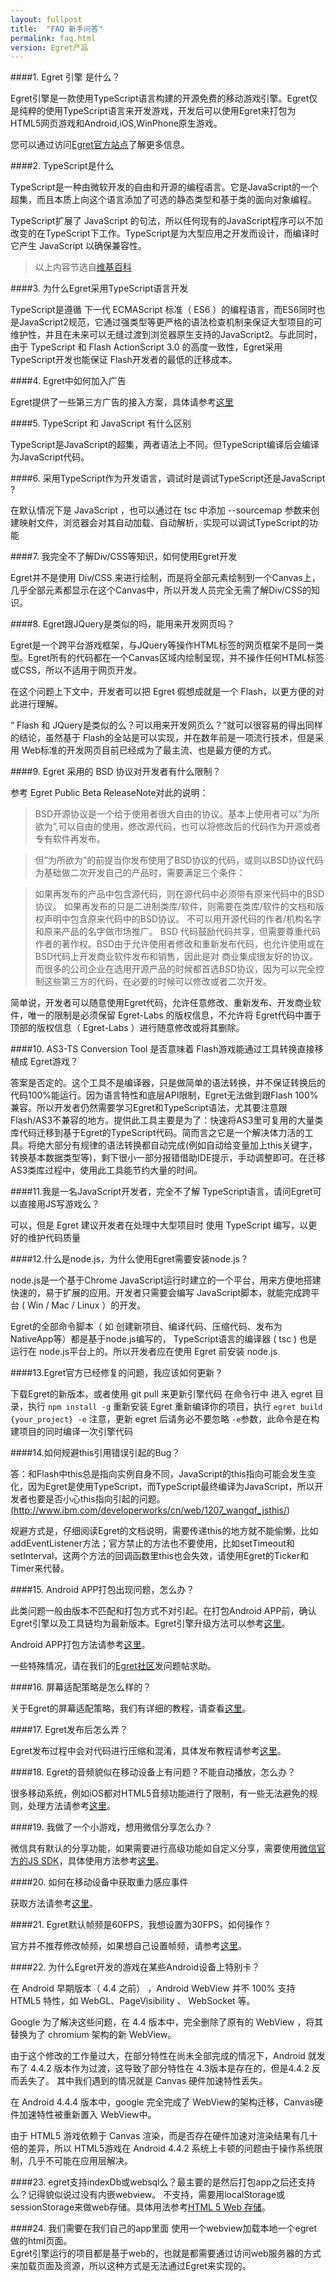 ```yaml
---
layout: fullpost
title:  "FAQ 新手问答"
permalink: faq.html
version: Egret产品
---
```


####1. Egret 引擎 是什么？

Egret引擎是一款使用TypeScript语言构建的开源免费的移动游戏引擎。Egret仅是纯粹的使用TypeScript语言来开发游戏，开发后可以使用Egret来打包为HTML5网页游戏和Android,iOS,WinPhone原生游戏。

您可以通过访问<a href="http://www.egret.com" target="_blank">Egret官方站点</a>了解更多信息。

####2. TypeScript是什么

TypeScript是一种由微软开发的自由和开源的编程语言。它是JavaScript的一个超集，而且本质上向这个语言添加了可选的静态类型和基于类的面向对象编程。

TypeScript扩展了 JavaScript 的句法，所以任何现有的JavaScript程序可以不加改变的在TypeScript下工作。TypeScript是为大型应用之开发而设计，而编译时它产生 JavaScript 以确保兼容性。

>以上内容节选自<a href="http://zh.wikipedia.org/wiki/TypeScript" target="_blank">维基百科</a>

####3. 为什么Egret采用TypeScript语言开发

TypeScript是遵循 下一代 ECMAScript 标准（ ES6 ）的编程语言，而ES6同时也是JavaScript2规范，它通过强类型等更严格的语法检查机制来保证大型项目的可维护性，并且在未来可以无缝过渡到浏览器原生支持的JavaScript2。与此同时，由于 TypeScript 和 Flash ActionScript 3.0 的高度一致性，Egret采用 TypeScript开发也能保证 Flash开发者的最低的迁移成本。

####4. Egret中如何加入广告

Egret提供了一些第三方广告的接入方案，具体请参考<a href="http://docs.egret.com/post/platform/adaccess/googlead.html" target="_blank">这里</a>

####5. TypeScript 和 JavaScript 有什么区别

TypeScript是JavaScript的超集，两者语法上不同。但TypeScript编译后会编译为JavaScript代码。

####6. 采用TypeScript作为开发语言，调试时是调试TypeScript还是JavaScript ?

在默认情况下是 JavaScript ，也可以通过在 tsc 中添加 --sourcemap 参数来创建映射文件，浏览器会对其自动加载、自动解析，实现可以调试TypeScript的功能

####7. 我完全不了解Div/CSS等知识，如何使用Egret开发

Egret并不是使用 Div/CSS 来进行绘制，而是将全部元素绘制到一个Canvas上，几乎全部元素都显示在这个Canvas中，所以开发人员完全无需了解Div/CSS的知识。

####8. Egret跟JQuery是类似的吗，能用来开发网页吗？

Egret是一个跨平台游戏框架，与JQuery等操作HTML标签的网页框架不是同一类型。Egret所有的代码都在一个Canvas区域内绘制呈现，并不操作任何HTML标签或CSS，所以不适用于网页开发。

在这个问题上下文中，开发者可以把 Egret 假想成就是一个 Flash，以更方便的对此进行理解。

“ Flash 和 JQuery是类似的么？可以用来开发网页么？”就可以很容易的得出同样的结论，虽然基于 Flash的全站是可以实现，并在数年前是一项流行技术，但是采用 Web标准的开发网页目前已经成为了最主流、也是最方便的方式。

####9. Egret 采用的 BSD 协议对开发者有什么限制？

参考 Egret Public Beta ReleaseNote对此的说明：

>BSD开源协议是一个给于使用者很大自由的协议。基本上使用者可以”为所欲为”,可以自由的使用，修改源代码，也可以将修改后的代码作为开源或者专有软件再发布。

>但”为所欲为”的前提当你发布使用了BSD协议的代码，或则以BSD协议代码为基础做二次开发自己的产品时，需要满足三个条件：

>如果再发布的产品中包含源代码，则在源代码中必须带有原来代码中的BSD协议。
>如果再发布的只是二进制类库/软件，则需要在类库/软件的文档和版权声明中包含原来代码中的BSD协议。
>不可以用开源代码的作者/机构名字和原来产品的名字做市场推广。
>BSD 代码鼓励代码共享，但需要尊重代码作者的著作权。BSD由于允许使用者修改和重新发布代码，也允许使用或在BSD代码上开发商业软件发布和销售，因此是对 商业集成很友好的协议。而很多的公司企业在选用开源产品的时候都首选BSD协议，因为可以完全控制这些第三方的代码，在必要的时候可以修改或者二次开发。

简单说，开发者可以随意使用Egret代码，允许任意修改、重新发布、开发商业软件，唯一的限制是必须保留 Egret-Labs 的版权信息，不允许将 Egret代码中置于顶部的版权信息（ Egret-Labs ）进行随意修改或将其删除。

####10. AS3-TS Conversion Tool 是否意味着 Flash游戏能通过工具转换直接移植成 Egret游戏？

答案是否定的。这个工具不是编译器，只是做简单的语法转换，并不保证转换后的代码100%能运行。因为语言特性和底层API限制，Egret无法做到跟Flash 100%兼容。所以开发者仍然需要学习Egret和TypeScript语法，尤其要注意跟Flash/AS3不兼容的地方。提供此工具主要是为了：快速将AS3里可复用的大量类库代码迁移到基于Egret的TypeScript代码。简而言之它是一个解决体力活的工具。将绝大部分有规律的语法转换都自动完成(例如自动给变量加上this关键字，转换基本数据类型等)，剩下很小一部分报错借助IDE提示，手动调整即可。在迁移AS3类库过程中，使用此工具能节约大量的时间。

####11.我是一名JavaScript开发者，完全不了解 TypeScript语言，请问Egret可以直接用JS写游戏么？

可以，但是 Egret 建议开发者在处理中大型项目时 使用 TypeScript 编写，以更好的维护代码质量

####12.什么是node.js，为什么使用Egret需要安装node.js？

node.js是一个基于Chrome JavaScript运行时建立的一个平台，用来方便地搭建快速的，易于扩展的应用。开发者只需要会编写 JavaScript脚本，就能完成跨平台 ( Win / Mac / Linux ）的开发。

Egret的全部命令脚本（ 如 创建新项目、编译代码、压缩代码、发布为 NativeApp等）都是基于node.js编写的， TypeScript语言的编译器 ( tsc ) 也是运行在 node.js平台上的。所以开发者应在使用 Egret 前安装 node.js

####13.Egret官方已经修复的问题，我应该如何更新？

下载Egret的新版本，或者使用 git pull 来更新引擎代码
在命令行中 进入 egret 目录，执行 `npm install -g` 重新安装 Egret
重新编译你的项目，执行 `egret build {your_project} -e` 注意，更新 egret 后请务必不要忽略 `-e`参数，此命令是在构建项目的同时编译一次引擎代码

####14.如何规避this引用错误引起的Bug？

答：和Flash中this总是指向实例自身不同，JavaScript的this指向可能会发生变化，因为Egret是使用TypeScript，而TypeScript最终编译为JavaScript，所以开发者也要是否小心this指向引起的问题。<a href="http://www.ibm.com/developerworks/cn/web/1207_wangqf_jsthis/" target="_blank">(http://www.ibm.com/developerworks/cn/web/1207_wangqf_jsthis/)</a>

规避方式是，仔细阅读Egret的文档说明，需要传递this的地方就不能偷懒，比如addEventListener方法；官方禁止的方法也不要使用，比如setTimeout和setInterval，这两个方法的回调函数里this也会失效，请使用Egret的Ticker和Timer来代替。

####15. Android APP打包出现问题，怎么办？

此类问题一般由版本不匹配和打包方式不对引起。在打包Android APP前，确认Egret引擎以及工具链均为最新版本。Egret引擎升级方法可以参考<a href="http://docs.egret.com/post/quitestart/install/updateegret.html" target="_blank">这里</a>。

Android APP打包方法请参考<a href="http://docs.egret.com/post/tools/native/androidforwindows.html" target="_blank">这里</a>。

一些特殊情况，请在我们的<a href="http://bbs.egret.com/" target="_blank">Egret社区</a>发问题帖求助。

####16. 屏幕适配策略是怎么样的？

关于Egret的屏幕适配策略，我们有详细的教程，请查看<a href="http://bbs.egret.com/thread-255-1-1.html" target="_blank">这里</a>。

####17. Egret发布后怎么弄？

Egret发布过程中会对代码进行压缩和混淆，具体发布教程请参考<a href="http://docs.egret.com/post/quitestart/helloworld/pushpro.html" target="_blank">这里</a>。


####18. Egret的音频貌似在移动设备上有问题？不能自动播放，怎么办？

很多移动系统，例如iOS都对HTML5音频功能进行了限制，有一些无法避免的规则，处理方法请参考<a href="http://docs.egret.com/post/manual/sound/playsound.html" target="_blank">这里</a>。

####19. 我做了一个小游戏，想用微信分享怎么办？

微信具有默认的分享功能，如果需要进行高级功能如自定义分享，需要使用<a href="http://mp.weixin.qq.com/wiki">微信官方的JS SDK</a>，具体使用方法参考<a href="http://docs.egret.com/post/platform/platformaccess/weixin-2015-official.html" target="_blank">这里</a>。

####20. 如何在移动设备中获取重力感应事件

获取方法请参考<a href="http://bbs.egret.com/thread-864-1-1.html" target="_blank">这里</a>。

####21. Egret默认帧频是60FPS，我想设置为30FPS，如何操作？

官方并不推荐修改帧频，如果想自己设置帧频，请参考<a href="http://bbs.egret.com/thread-850-1-3.html" target="_blank">这里</a>。


####22. 为什么Egret开发的游戏在某些Android设备上特别卡？

在 Android 早期版本（ 4.4 之前） ，Android WebView  并不 100% 支持 HTML5 特性，如 WebGL、PageVisibility 、 WebSocket 等。

Google 为了解决这些问题，在 4.4 版本中，完全删除了原有的 WebView ，将其替换为了 chromium 架构的新 WebView。

由于这个修改的工作量过大，在部分特性在尚未全部完成的情况下，Android 就发布了 4.4.2 版本作为过渡，这导致了部分特性在 4.3版本是存在的，但是4.4.2 反而丢失了。 其中我们遇到的情况就是 Canvas 硬件加速特性丢失。

在 Android 4.4.4 版本中，google 完全完成了 WebView的架构迁移，Canvas硬件加速特性被重新置入 WebView中。

由于 HTML5 游戏依赖于 Canvas 渲染，而是否存在硬件加速对渲染结果有几十倍的差异，所以 HTML5游戏在 Android 4.4.2 系统上卡顿的问题由于操作系统限制，几乎不可能在应用层解决。


####23.  egret支持indexDb或websql么？最主要的是然后打包app之后还支持么？记得貌似说过没有内嵌webview。
不支持，需要用localStorage或sessionStorage来做web存储。具体用法参考<a href="http://www.w3school.com.cn/html5/html_5_webstorage.asp" target="_blank">HTML 5 Web 存储</a>。  
         

####24.  我们需要在我们自己的app里面 使用一个webview加载本地一个egret做的html页面。           
Egret引擎运行的项目都是基于web的，也就是都需要通过访问web服务器的方式来加载页面及资源，所以这种方式是无法通过Egret来实现的。

          
          
          







